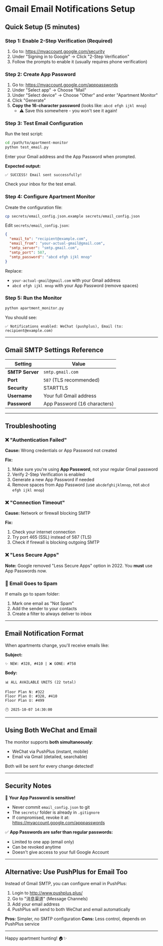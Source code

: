 # Gmail Email Notifications Setup

## Quick Setup (5 minutes)

### Step 1: Enable 2-Step Verification (Required)

1. Go to: https://myaccount.google.com/security
2. Under "Signing in to Google" → Click "2-Step Verification"
3. Follow the prompts to enable it (usually requires phone verification)

### Step 2: Create App Password

1. Go to: https://myaccount.google.com/apppasswords
2. Under "Select app" → Choose "Mail"
3. Under "Select device" → Choose "Other" and enter "Apartment Monitor"
4. Click "Generate"
5. **Copy the 16-character password** (looks like: `abcd efgh ijkl mnop`)
   - ⚠️ Save this somewhere - you won't see it again!

### Step 3: Test Email Configuration

Run the test script:

```bash
cd /path/to/apartment-monitor
python test_email.py
```

Enter your Gmail address and the App Password when prompted.

**Expected output:**
```
✅ SUCCESS! Email sent successfully!
```

Check your inbox for the test email.

### Step 4: Configure Apartment Monitor

Create the configuration file:

```bash
cp secrets/email_config.json.example secrets/email_config.json
```

Edit `secrets/email_config.json`:

```json
{
  "email_to": "recipient@example.com",
  "email_from": "your-actual-gmail@gmail.com",
  "smtp_server": "smtp.gmail.com",
  "smtp_port": 587,
  "smtp_password": "abcd efgh ijkl mnop"
}
```

Replace:
- `your-actual-gmail@gmail.com` with your Gmail address
- `abcd efgh ijkl mnop` with your App Password (remove spaces)

### Step 5: Run the Monitor

```bash
python apartment_monitor.py
```

You should see:
```
✅ Notifications enabled: WeChat (pushplus), Email (to: recipient@example.com)
```

---

## Gmail SMTP Settings Reference

| Setting | Value |
|---------|-------|
| **SMTP Server** | `smtp.gmail.com` |
| **Port** | `587` (TLS recommended) |
| **Security** | STARTTLS |
| **Username** | Your full Gmail address |
| **Password** | App Password (16 characters) |

---

## Troubleshooting

### ❌ "Authentication Failed"

**Cause:** Wrong credentials or App Password not created

**Fix:**
1. Make sure you're using **App Password**, not your regular Gmail password
2. Verify 2-Step Verification is enabled
3. Generate a new App Password if needed
4. Remove spaces from App Password (use `abcdefghijklmnop`, not `abcd efgh ijkl mnop`)

### ❌ "Connection Timeout"

**Cause:** Network or firewall blocking SMTP

**Fix:**
1. Check your internet connection
2. Try port 465 (SSL) instead of 587 (TLS)
3. Check if firewall is blocking outgoing SMTP

### ❌ "Less Secure Apps"

**Note:** Google removed "Less Secure Apps" option in 2022. You **must** use App Passwords now.

### 📧 Email Goes to Spam

If emails go to spam folder:
1. Mark one email as "Not Spam"
2. Add the sender to your contacts
3. Create a filter to always deliver to inbox

---

## Email Notification Format

When apartments change, you'll receive emails like:

**Subject:**
```
✨ NEW: #328, #410 | ❌ GONE: #758
```

**Body:**
```
📊 ALL AVAILABLE UNITS (22 total)

Floor Plan N: #322
Floor Plan O: #328, #410
Floor Plan U: #499

🕐 2025-10-07 14:30:00
```

---

## Using Both WeChat and Email

The monitor supports **both simultaneously**:
- WeChat via PushPlus (instant, mobile)
- Email via Gmail (detailed, searchable)

Both will be sent for every change detected!

---

## Security Notes

🔐 **Your App Password is sensitive!**
- Never commit `email_config.json` to git
- The `secrets/` folder is already in `.gitignore`
- If compromised, revoke it at: https://myaccount.google.com/apppasswords

✅ **App Passwords are safer than regular passwords:**
- Limited to one app (email only)
- Can be revoked anytime
- Doesn't give access to your full Google Account

---

## Alternative: Use PushPlus for Email Too

Instead of Gmail SMTP, you can configure email in PushPlus:

1. Login to http://www.pushplus.plus/
2. Go to "消息渠道" (Message Channels)
3. Add your email address
4. PushPlus will send to both WeChat and email automatically

**Pros:** Simpler, no SMTP configuration
**Cons:** Less control, depends on PushPlus service

---

Happy apartment hunting! 🏠✨

